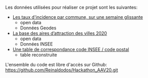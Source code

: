 Les données utilisées pour réaliser ce projet sont les suivantes:

+ [Les taux d'incidence par commune, sur une semaine glissante](https://www.data.gouv.fr/fr/datasets/r/c2e2e844-9671-4f81-8c81-1b79f7687de3)
  + open data
  + Données Geodes
+ [La base des aires d’attraction des villes 2020](https://www.insee.fr/fr/statistiques/fichier/4803954/fond_AAV2020_geo20.zip)
  + open data
  + Données INSEE
+ [Une table de correspondance code INSEE / code postal](https://raw.githubusercontent.com/Reinaldodos/Hackathon_AAV20/master/data/recherche%20code%20postal.csv)
  + table reconstruite
  
L'ensemble du code est libre d'accès sur Github:
https://github.com/Reinaldodos/Hackathon_AAV20.git